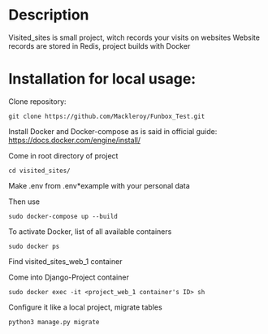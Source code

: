 # Description
Visited_sites is small project, witch records your visits on websites
Website records are stored in Redis, project builds with Docker

# Installation for local usage:
Clone repository:
```
git clone https://github.com/Mackleroy/Funbox_Test.git
```
Install Docker and Docker-compose as is said in official guide: https://docs.docker.com/engine/install/

Come in root directory of project
```
cd visited_sites/
```
Make .env from .env*example with your personal data

Then use
```
sudo docker-compose up --build
```
To activate Docker, list of all available containers 
```
sudo docker ps
```
Find visited_sites_web_1 container

Come into Django-Project container 
```
sudo docker exec -it <project_web_1 container's ID> sh
```
Configure it like a local project, migrate tables
```
python3 manage.py migrate
```
